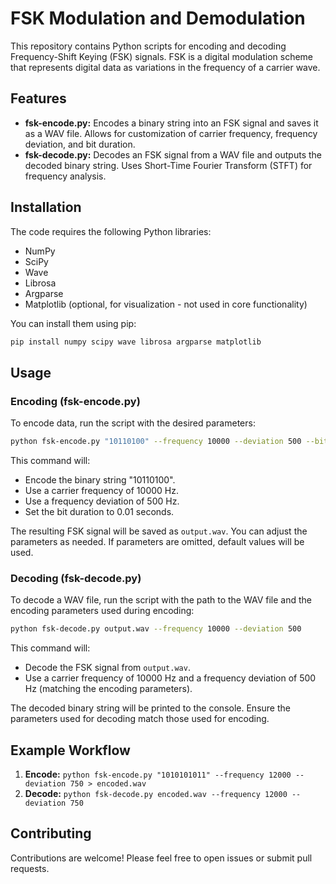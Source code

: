 # FSK Modulation and Demodulation

This repository contains Python scripts for encoding and decoding Frequency-Shift Keying (FSK) signals.  FSK is a digital modulation scheme that represents digital data as variations in the frequency of a carrier wave.

## Features

* **fsk-encode.py:** Encodes a binary string into an FSK signal and saves it as a WAV file.  Allows for customization of carrier frequency, frequency deviation, and bit duration.
* **fsk-decode.py:** Decodes an FSK signal from a WAV file and outputs the decoded binary string.  Uses Short-Time Fourier Transform (STFT) for frequency analysis.

## Installation

The code requires the following Python libraries:

* NumPy
* SciPy
* Wave
* Librosa
* Argparse
* Matplotlib (optional, for visualization - not used in core functionality)

You can install them using pip:

```bash
pip install numpy scipy wave librosa argparse matplotlib
```

## Usage

### Encoding (fsk-encode.py)

To encode data, run the script with the desired parameters:

```bash
python fsk-encode.py "10110100" --frequency 10000 --deviation 500 --bit_duration 0.01
```

This command will:

* Encode the binary string "10110100".
* Use a carrier frequency of 10000 Hz.
* Use a frequency deviation of 500 Hz.
* Set the bit duration to 0.01 seconds.

The resulting FSK signal will be saved as `output.wav`.  You can adjust the parameters as needed.  If parameters are omitted, default values will be used.


### Decoding (fsk-decode.py)

To decode a WAV file, run the script with the path to the WAV file and the encoding parameters used during encoding:

```bash
python fsk-decode.py output.wav --frequency 10000 --deviation 500
```

This command will:

* Decode the FSK signal from `output.wav`.
* Use a carrier frequency of 10000 Hz and a frequency deviation of 500 Hz (matching the encoding parameters).

The decoded binary string will be printed to the console.  Ensure the parameters used for decoding match those used for encoding.


## Example Workflow

1. **Encode:**  `python fsk-encode.py "1010101011" --frequency 12000 --deviation 750 > encoded.wav`
2. **Decode:** `python fsk-decode.py encoded.wav --frequency 12000 --deviation 750`


## Contributing

Contributions are welcome! Please feel free to open issues or submit pull requests.

